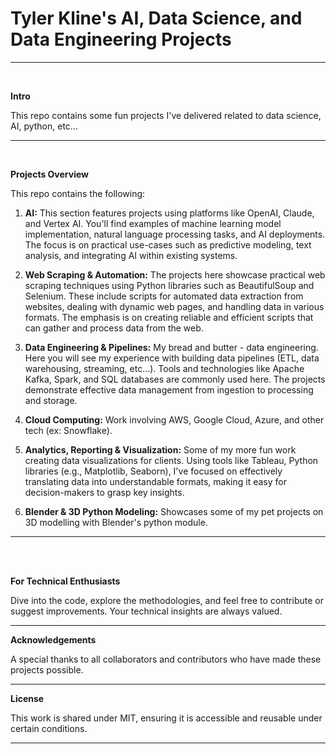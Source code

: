 # **Tyler Kline's AI, Data Science, and Data Engineering Projects**
---

<br>

**Intro**

This repo contains some fun projects I've delivered related to data science, AI, python, etc...

---
<br>

**Projects Overview**

This repo contains the following:

1. **AI:** This section features projects using platforms like OpenAI, Claude, and Vertex AI. You'll find examples of machine learning model implementation, natural language processing tasks, and AI deployments. The focus is on practical use-cases such as predictive modeling, text analysis, and integrating AI within existing systems.

2. **Web Scraping & Automation:** The projects here showcase practical web scraping techniques using Python libraries such as BeautifulSoup and Selenium. These include scripts for automated data extraction from websites, dealing with dynamic web pages, and handling data in various formats. The emphasis is on creating reliable and efficient scripts that can gather and process data from the web.

3. **Data Engineering & Pipelines:** My bread and butter - data engineering. Here you will see my experience with building data pipelines (ETL, data warehousing, streaming, etc...). Tools and technologies like Apache Kafka, Spark, and SQL databases are commonly used here. The projects demonstrate effective data management from ingestion to processing and storage.

4. **Cloud Computing:** Work involving AWS, Google Cloud, Azure, and other tech (ex: Snowflake).

5. **Analytics, Reporting & Visualization:** Some of my more fun work creating data visualizations for clients.  Using tools like Tableau, Python libraries (e.g., Matplotlib, Seaborn), I've focused on effectively translating data into understandable formats, making it easy for decision-makers to grasp key insights.

6. **Blender & 3D Python Modeling:** Showcases some of my pet projects on 3D modelling with Blender's python module.

---
<br>
<br>

**For Technical Enthusiasts**

Dive into the code, explore the methodologies, and feel free to contribute or suggest improvements. Your technical insights are always valued.

---


**Acknowledgements**

A special thanks to all collaborators and contributors who have made these projects possible.

---

**License**

This work is shared under MIT, ensuring it is accessible and reusable under certain conditions.

---

